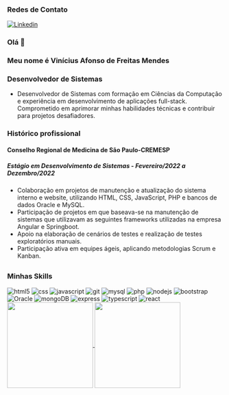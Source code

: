 ### Redes de Contato
 [![Linkedin](https://img.shields.io/badge/LinkedIn-0077B5?style=for-the-badge&logo=linkedin&logoColor=white)](https://www.linkedin.com/in/vin%C3%ADcius-afonso-de-freitas-mendes-9a806421a)
### Olá 👋
### Meu nome é Vinícius Afonso de Freitas Mendes
### Desenvolvedor de Sistemas
- Desenvolvedor de Sistemas com formação em Ciências da Computação e experiência em desenvolvimento de aplicações
full-stack. Comprometido em aprimorar minhas habilidades técnicas e contribuir para projetos desafiadores.

### Histórico profissional

#### Conselho Regional de Medicina de São Paulo-CREMESP
##### Estágio em Desenvolvimento de Sistemas - Fevereiro/2022 a Dezembro/2022
- Colaboração em projetos de manutenção e atualização do sistema interno e website, utilizando HTML, CSS, JavaScript, PHP e bancos de dados Oracle e MySQL.
- Participação de projetos em que baseava-se na manutenção de sistemas que utilizavam as seguintes frameworks utilizadas na empresa Angular e Springboot. 
- Apoio na elaboração de cenários de testes e realização de testes exploratórios
manuais.
- Participação ativa em equipes ágeis, aplicando metodologias Scrum e Kanban.

##

### Minhas Skills

<div style="display: inline;">
  <img alt="html5" src="https://img.shields.io/badge/HTML5-E34F26?style=for-the-badge&logo=html5&logoColor=white">
  <img alt="css" src="https://img.shields.io/badge/CSS3-1572B6?style=for-the-badge&logo=css3&logoColor=white">
  <img alt="javascript" src="https://img.shields.io/badge/JavaScript-323330?style=for-the-badge&logo=javascript&logoColor=F7DF1E">
  <img alt="git" src="https://img.shields.io/badge/GIT-E44C30?style=for-the-badge&logo=git&logoColor=white">
  <img alt="mysql" src="https://img.shields.io/badge/MySQL-00000F?style=for-the-badge&logo=mysql&logoColor=white">
  <img alt="php" src="https://img.shields.io/badge/PHP-777BB4?style=for-the-badge&logo=php&logoColor=white">
  <img alt="nodejs" src="https://img.shields.io/badge/Node.js-43853D?style=for-the-badge&logo=node.js&logoColor=white">
  <img alt="bootstrap" src="https://img.shields.io/badge/Bootstrap-563D7C?style=for-the-badge&logo=bootstrap&logoColor=white"><br>
  <img alt="Oracle" src="https://img.shields.io/badge/Oracle-F80000?style=for-the-badge&logo=Oracle&logoColor=white">
  <img alt="mongoDB" src="https://img.shields.io/badge/MongoDB-4EA94B?style=for-the-badge&logo=mongodb&logoColor=white">
  <img alt="express" src="https://img.shields.io/badge/Express.js-404D59?style=for-the-badge">
  <img alt="typescript" src="https://img.shields.io/badge/TypeScript-007ACC?style=for-the-badge&logo=typescript&logoColor=white">
  <img alt="react" src="https://img.shields.io/badge/React-20232A?style=for-the-badge&logo=react&logoColor=61DAFB">
</div>
<br>
<a href="https://github.com/vafmendes/github-readme-stats">
  <img height=200 align="center" src="https://github-readme-stats.vercel.app/api?username=vafmendes&show_icons=true&theme=tokyonight" />
</a>
<a href="https://github.com/vafmendes/convoychat">
  <img height=200 align="center" src="https://github-readme-stats.vercel.app/api/top-langs/?username=vafmendes&theme=dark&layout=compact&langs_count=8&card_width=320" />
</a>


